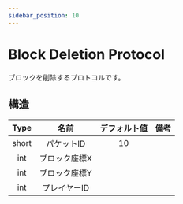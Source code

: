 ```yaml
---
sidebar_position: 10
---
```


# Block Deletion Protocol

ブロックを削除するプロトコルです。

## 構造

| Type  | 名前                               | デフォルト値 | 備考 | 
| :---: | :--------------------------------: | :----------: | :--: | 
| short | パケットID                          | 10            |      |  
| int   | ブロック座標X                        |              |      | 
| int   | ブロック座標Y                        |              |      | 
| int   | プレイヤーID                         |              |      |